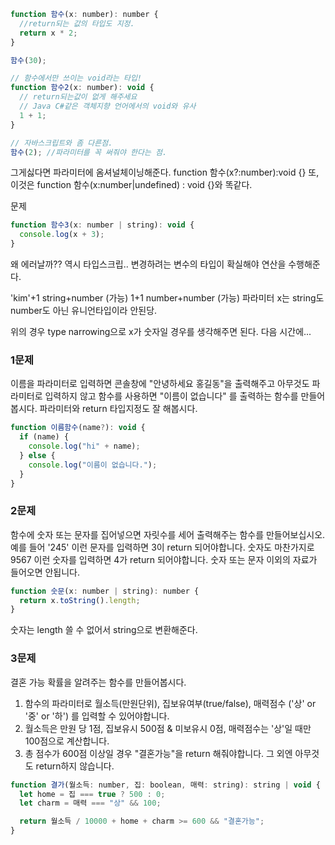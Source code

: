 ```jsx
function 함수(x: number): number {
  //return되는 값의 타입도 지정.
  return x * 2;
}

함수(30);

// 함수에서만 쓰이는 void라는 타입!
function 함수2(x: number): void {
  // return되는값이 없게 해주세요
  // Java C#같은 객체지향 언어에서의 void와 유사
  1 + 1;
}

// 자바스크립트와 좀 다른점.
함수(2); //파라미터를 꼭 써줘야 한다는 점.
```

그게싫다면 파라미터에 옴셔널체이닝해준다.
function 함수(x?:number):void {}
또, 이것은 function 함수(x:number|undefined) : void {}와 똑같다.

문제

```jsx
function 함수3(x: number | string): void {
  console.log(x + 3);
}
```

왜 에러날까??
역시 타입스크립..
변경하려는 변수의 타입이 확실해야 연산을 수행해준다.

'kim'+1
string+number (가능)
1+1
number+number (가능)
파라미터 x는 string도 number도 아닌 유니언타입이라 안된당.

위의 경우 type narrowing으로 x가 숫자일 경우를 생각해주면 된다.
다음 시간에...

### 1문제

이름을 파라미터로 입력하면 콘솔창에 "안녕하세요 홍길동"을 출력해주고
아무것도 파라미터로 입력하지 않고 함수를 사용하면 "이름이 없습니다" 를 출력하는 함수를 만들어봅시다.
파라미터와 return 타입지정도 잘 해봅시다.

```jsx
function 이름함수(name?): void {
  if (name) {
    console.log("hi" + name);
  } else {
    console.log("이름이 없습니다.");
  }
}
```

### 2문제

함수에 숫자 또는 문자를 집어넣으면 자릿수를 세어 출력해주는 함수를 만들어보십시오.
예를 들어 '245' 이런 문자를 입력하면 3이 return 되어야합니다.
숫자도 마찬가지로 9567 이런 숫자를 입력하면 4가 return 되어야합니다.
숫자 또는 문자 이외의 자료가 들어오면 안됩니다.

```jsx
function 숫문(x: number | string): number {
  return x.toString().length;
}
```

숫자는 length 쓸 수 없어서 string으로 변환해준다.

### 3문제

결혼 가능 확률을 알려주는 함수를 만들어봅시다.

1.  함수의 파라미터로 월소득(만원단위), 집보유여부(true/false), 매력점수 ('상' or '중' or '하') 를 입력할 수 있어야합니다.
2.  월소득은 만원 당 1점, 집보유시 500점 & 미보유시 0점, 매력점수는 '상'일 때만 100점으로 계산합니다.
3.  총 점수가 600점 이상일 경우 "결혼가능"을 return 해줘야합니다. 그 외엔 아무것도 return하지 않습니다.

```jsx
function 결가(월소득: number, 집: boolean, 매력: string): string | void {
  let home = 집 === true ? 500 : 0;
  let charm = 매력 === "상" && 100;

  return 월소득 / 10000 + home + charm >= 600 && "결혼가능";
}
```
